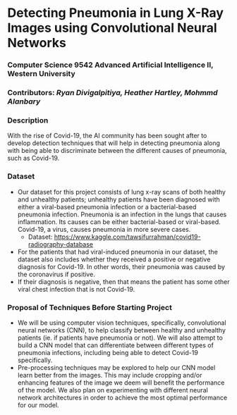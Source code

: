 # Detecting Pneumonia in Lung X-Ray Images using Convolutional Neural Networks

### Computer Science 9542 Advanced Artificial Intelligence II, Western University

### Contributors: *Ryan Divigalpitiya, Heather Hartley, Mohmmd Alanbary*

### Description

With the rise of Covid-19, the AI community has been sought after to develop detection techniques that will help in detecting pneumonia along with being able to discriminate between the different causes of pneumonia, such as Covid-19.

### Dataset

- Our dataset for this project consists of lung x-ray scans of both healthy and unhealthy patients; unhealthy patients have been diagnosed with either a viral-based pneumonia infection or a bacterial-based pneumonia infection. Pneumonia is an infection in the lungs that causes inflammation. Its causes can be either bacterial-based or viral-based. Covid-19, a virus, causes pneumonia in more severe cases.
  - Dataset: https://www.kaggle.com/tawsifurrahman/covid19-radiography-database 
- For the patients that had viral-induced pneumonia in our dataset, the dataset also includes whether they received a positive or negative diagnosis for Covid-19. In other words, their pneumonia was caused by the coronavirus if positive.
- If their diagnosis is negative, then that means the patient has some other viral chest infection that is not Covid-19.

### Proposal of Techniques Before Starting Project

- We will be using computer vision techniques, specifically, convolutional neural networks (CNN), to help classify between healthy and unhealthy patients (ie. if patients have pneumonia or not). We will also attempt to build a CNN model that can differentiate between different types of pneumonia infections, including being able to detect Covid-19 specifically.
- Pre-processing techniques may be explored to help our CNN model learn better from the images. This may include cropping and/or enhancing features of the image we deem will benefit the performance of the model. We also plan on experimenting with different neural network architectures in order to achieve the most optimal performance for our model.

